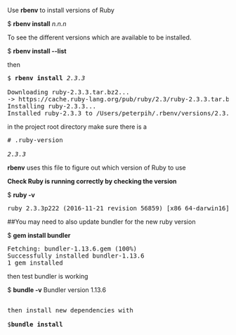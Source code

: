 Use <b>rbenv</b> to install versions of Ruby  

$ <b>rbenv install</b> <em>n.n.n</em>

To see the different versions which are available to be installed.  

$ <b>rbenv install --list</b>  

then

<pre>
$ <b>rbenv install</b> <em>2.3.3</em>

Downloading ruby-2.3.3.tar.bz2...
-> https://cache.ruby-lang.org/pub/ruby/2.3/ruby-2.3.3.tar.bz2
Installing ruby-2.3.3...
Installed ruby-2.3.3 to /Users/peterpih/.rbenv/versions/2.3.3
</pre>

in the project root directory make sure there is a
<pre>
# .ruby-version

<em>2.3.3</em>
</pre>

<b>rbenv</b> uses this file to figure out which version of Ruby to use

<b>Check Ruby is running correctly by checking the version</b>

$ <b>ruby -v</b>
<pre>
ruby 2.3.3p222 (2016-11-21 revision 56859) [x86_64-darwin16]
</pre>

##You may need to also update bundler for the new ruby version

$ <b>gem install bundler</b>
<pre>
Fetching: bundler-1.13.6.gem (100%)
Successfully installed bundler-1.13.6
1 gem installed
</pre>

then test bundler is working

$ <b>bundle -v</b>
Bundler version 1.13.6
<pre>

then install new dependencies with

$<b>bundle install</b>
</pre>
